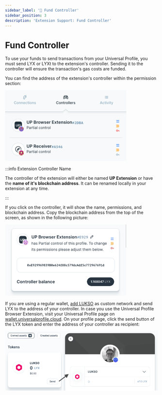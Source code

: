 ```yaml
---
sidebar_label: '💸 Fund Controller'
sidebar_position: 3
description: 'Extension Support: Fund Controller'
---
```


# Fund Controller

To use your funds to send transactions from your Universal Profile, you must send LYX or LYXt to the extension's controller. Sending it to the controller will ensure the transaction's gas costs are funded.

You can find the address of the extension's controller within the permission section:

<div style={{textAlign: 'center'}}>

<img
    src="/img/extension/controller-window.png"
    alt="Controller Window"
    width="400"
/>

</div>

:::info Extension Controller Name

The controller of the extension will either be named **UP Extension** or have the **name of it's blockchain address**. It can be renamed locally in your extension at any time.

:::

If you click on the controller, it will show the name, permissions, and blockchain address. Copy the blockchain address from the top of the screen, as shown in the following picture:

<div style={{textAlign: 'center'}}>

<img
    src="/img/extension/controller-address.png"
    alt="Controller Address"
    width="400"
/>

</div>

If you are using a regular wallet, [add LUKSO](https://docs.lukso.tech/networks/mainnet/parameters) as custom network and send LYX to the address of your controller. In case you use the Universal Profile Browser Extension, visit your Universal Profile page on [wallet.universalprofile.cloud](https://wallet.universalprofile.cloud/). On your profile page, click the send button of the LYX token and enter the address of your controller as recipient:

<div style={{textAlign: 'center'}}>

<img
    src="/img/general/asset-transfer.png"
    alt="Asset Transfer"
    width="800"
/>

</div>
